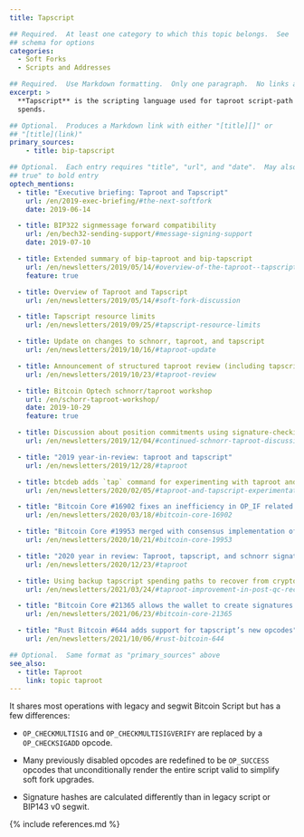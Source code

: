 ```yaml
---
title: Tapscript

## Required.  At least one category to which this topic belongs.  See
## schema for options
categories:
  - Soft Forks
  - Scripts and Addresses

## Required.  Use Markdown formatting.  Only one paragraph.  No links allowed.
excerpt: >
  **Tapscript** is the scripting language used for taproot script-path
  spends.

## Optional.  Produces a Markdown link with either "[title][]" or
## "[title](link)"
primary_sources:
    - title: bip-tapscript

## Optional.  Each entry requires "title", "url", and "date".  May also use "feature:
## true" to bold entry
optech_mentions:
  - title: "Executive briefing: Taproot and Tapscript"
    url: /en/2019-exec-briefing/#the-next-softfork
    date: 2019-06-14

  - title: BIP322 signmessage forward compatibility
    url: /en/bech32-sending-support/#message-signing-support
    date: 2019-07-10

  - title: Extended summary of bip-taproot and bip-tapscript
    url: /en/newsletters/2019/05/14/#overview-of-the-taproot--tapscript-proposed-bips
    feature: true

  - title: Overview of Taproot and Tapscript
    url: /en/newsletters/2019/05/14/#soft-fork-discussion

  - title: Tapscript resource limits
    url: /en/newsletters/2019/09/25/#tapscript-resource-limits

  - title: Update on changes to schnorr, taproot, and tapscript
    url: /en/newsletters/2019/10/16/#taproot-update

  - title: Announcement of structured taproot review (including tapscript)
    url: /en/newsletters/2019/10/23/#taproot-review

  - title: Bitcoin Optech schnorr/taproot workshop
    url: /en/schorr-taproot-workshop/
    date: 2019-10-29
    feature: true

  - title: Discussion about position commitments using signature-checking opcodes
    url: /en/newsletters/2019/12/04/#continued-schnorr-taproot-discussion

  - title: "2019 year-in-review: taproot and tapscript"
    url: /en/newsletters/2019/12/28/#taproot

  - title: btcdeb adds `tap` command for experimenting with taproot and tapscript
    url: /en/newsletters/2020/02/05/#taproot-and-tapscript-experimentation-tool

  - title: "Bitcoin Core #16902 fixes an inefficiency in OP_IF related opcodes"
    url: /en/newsletters/2020/03/18/#bitcoin-core-16902

  - title: "Bitcoin Core #19953 merged with consensus implementation of BIP342"
    url: /en/newsletters/2020/10/21/#bitcoin-core-19953

  - title: "2020 year in review: Taproot, tapscript, and schnorr signatures"
    url: /en/newsletters/2020/12/23/#taproot

  - title: Using backup tapscript spending paths to recover from crypto breaks
    url: /en/newsletters/2021/03/24/#taproot-improvement-in-post-qc-recovery-at-no-onchain-cost

  - title: "Bitcoin Core #21365 allows the wallet to create signatures for tapscript spends"
    url: /en/newsletters/2021/06/23/#bitcoin-core-21365

  - title: "Rust Bitcoin #644 adds support for tapscript’s new opcodes"
    url: /en/newsletters/2021/10/06/#rust-bitcoin-644

## Optional.  Same format as "primary_sources" above
see_also:
  - title: Taproot
    link: topic taproot
---
```

It shares most operations with legacy and segwit Bitcoin Script but
has a few differences:

- `OP_CHECKMULTISIG` and `OP_CHECKMULTISIGVERIFY` are replaced by a
  `OP_CHECKSIGADD` opcode.

- Many previously disabled opcodes are redefined to be `OP_SUCCESS` opcodes that
  unconditionally render the entire script valid to simplify soft fork
  upgrades.

- Signature hashes are calculated differently than in legacy script or
  BIP143 v0 segwit.

{% include references.md %}
